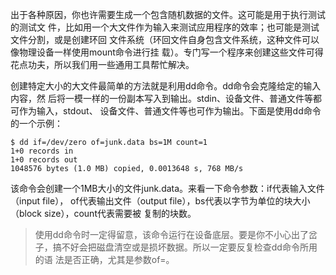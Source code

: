  出于各种原因，你也许需要生成一个包含随机数据的文件。这可能是用于执行测试的测试文 件，比如用一个大文件作为输入来测试应用程序的效率；也可能是测试文件分割，或是创建环回 文件系统（环回文件自身包含文件系统，这种文件可以像物理设备一样使用mount命令进行挂 载）。专门写一个程序来创建这些文件可得花点功夫，所以我们用一些通用工具帮忙解决。



 创建特定大小的大文件最简单的方法就是利用dd命令。dd命令会克隆给定的输入内容，然 后将一模一样的一份副本写入到输出。stdin、设备文件、普通文件等都可作为输入，stdout、 设备文件、普通文件等也可作为输出。下面是使用dd命令的一个示例：

```
$ dd if=/dev/zero of=junk.data bs=1M count=1
1+0 records in
1+0 records out
1048576 bytes (1.0 MB) copied, 0.0013648 s, 768 MB/s
```

 该命令会创建一个1MB大小的文件junk.data。来看一下命令参数：if代表输入文件（input file）， of代表输出文件（output file），bs代表以字节为单位的块大小（block size），count代表需要被 复制的块数。

> 使用dd命令时一定得留意，该命令运行在设备底层。要是你不小心出了岔 子，搞不好会把磁盘清空或是损坏数据。所以一定要反复检查dd命令所用的语 法是否正确，尤其是参数of=。



